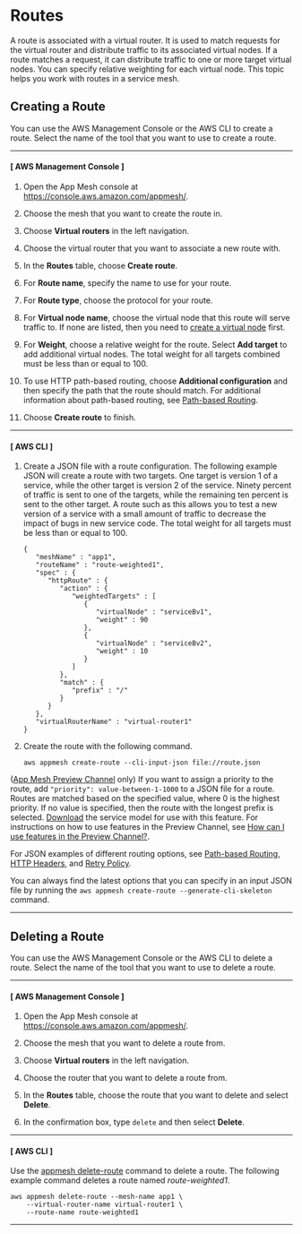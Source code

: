 # Routes<a name="routes"></a>

A route is associated with a virtual router\. It is used to match requests for the virtual router and distribute traffic to its associated virtual nodes\. If a route matches a request, it can distribute traffic to one or more target virtual nodes\. You can specify relative weighting for each virtual node\. This topic helps you work with routes in a service mesh\.

## Creating a Route<a name="create-route"></a>

You can use the AWS Management Console or the AWS CLI to create a route\. Select the name of the tool that you want to use to create a route\.

------
#### [ AWS Management Console ]

1. Open the App Mesh console at [https://console\.aws\.amazon\.com/appmesh/](https://console.aws.amazon.com/appmesh/)\.

1. Choose the mesh that you want to create the route in\.

1. Choose **Virtual routers** in the left navigation\.

1. Choose the virtual router that you want to associate a new route with\. 

1. In the **Routes** table, choose **Create route**\.

1. For **Route name**, specify the name to use for your route\.

1. For **Route type**, choose the protocol for your route\.

1. For **Virtual node name**, choose the virtual node that this route will serve traffic to\. If none are listed, then you need to [create a virtual node](https://docs.aws.amazon.com//app-mesh/latest/userguide/virtual_nodes.html) first\.

1. For **Weight**, choose a relative weight for the route\. Select **Add target** to add additional virtual nodes\. The total weight for all targets combined must be less than or equal to 100\.

1. To use HTTP path\-based routing, choose **Additional configuration** and then specify the path that the route should match\. For additional information about path\-based routing, see [Path\-based Routing](route-path.md)\. 

1. Choose **Create route** to finish\.

------
#### [ AWS CLI ]

1. Create a JSON file with a route configuration\. The following example JSON will create a route with two targets\. One target is version 1 of a service, while the other target is version 2 of the service\. Ninety percent of traffic is sent to one of the targets, while the remaining ten percent is sent to the other target\. A route such as this allows you to test a new version of a service with a small amount of traffic to decrease the impact of bugs in new service code\. The total weight for all targets must be less than or equal to 100\.

   ```
   {
      "meshName" : "app1",
      "routeName" : "route-weighted1",
      "spec" : {
         "httpRoute" : {
            "action" : {
               "weightedTargets" : [
                  {
                     "virtualNode" : "serviceBv1",
                     "weight" : 90
                  },
                  {
                     "virtualNode" : "serviceBv2",
                     "weight" : 10
                  }
               ]
            },
            "match" : {
               "prefix" : "/"
            }
         }
      },
      "virtualRouterName" : "virtual-router1"
   }
   ```

1. Create the route with the following command\.

   ```
   aws appmesh create-route --cli-input-json file://route.json
   ```

\([App Mesh Preview Channel](https://docs.aws.amazon.com//app-mesh/latest/userguide/preview.html) only\) If you want to assign a priority to the route, add `"priority": value-between-1-1000` to a JSON file for a route\. Routes are matched based on the specified value, where 0 is the highest priority\. If no value is specified, then the route with the longest prefix is selected\. [Download](https://raw.githubusercontent.com/aws/aws-app-mesh-roadmap/master/appmesh-preview/service-model.json) the service model for use with this feature\. For instructions on how to use features in the Preview Channel, see [How can I use features in the Preview Channel?](preview.md#try-out)\.

For JSON examples of different routing options, see [Path\-based Routing](route-path.md), [HTTP Headers](route-http-headers.md), and [Retry Policy](route-retry-policy.md)\. 

You can always find the latest options that you can specify in an input JSON file by running the `aws appmesh create-route --generate-cli-skeleton` command\. 

------

## Deleting a Route<a name="delete-route"></a>

You can use the AWS Management Console or the AWS CLI to delete a route\. Select the name of the tool that you want to use to delete a route\.

------
#### [ AWS Management Console ]

1. Open the App Mesh console at [https://console\.aws\.amazon\.com/appmesh/](https://console.aws.amazon.com/appmesh/)\.

1. Choose the mesh that you want to delete a route from\.

1. Choose **Virtual routers** in the left navigation\.

1. Choose the router that you want to delete a route from\.

1. In the **Routes** table, choose the route that you want to delete and select **Delete**\.

1. In the confirmation box, type `delete` and then select **Delete**\.

------
#### [ AWS CLI ]

Use the [appmesh delete\-route](https://docs.aws.amazon.com/cli/latest/reference/appmesh/delete-route.html) command to delete a route\. The following example command deletes a route named *route\-weighted1*\.

```
aws appmesh delete-route --mesh-name app1 \
    --virtual-router-name virtual-router1 \
    --route-name route-weighted1
```

------